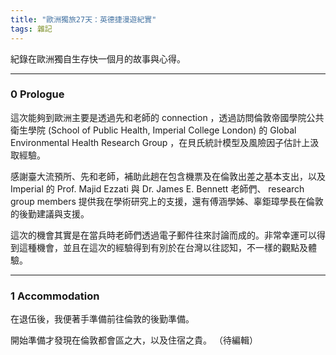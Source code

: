 ```yaml
---
title: "歐洲獨旅27天：英德捷漫遊紀實"
tags: 雜記
---
```


紀錄在歐洲獨自生存快一個月的故事與心得。

<!--more-->

---
### 0 Prologue

這次能夠到歐洲主要是透過先和老師的 connection ，透過訪問倫敦帝國學院公共衛生學院 (School of Public Health, Imperial College London) 的 Global Environmental Health Research Group ，在貝氏統計模型及風險因子估計上汲取經驗。  

感謝臺大流預所、先和老師，補助此趟在包含機票及在倫敦出差之基本支出，以及 Imperial 的 Prof. Majid Ezzati 與 Dr. James E. Bennett 老師們、 research group members 提供我在學術研究上的支援，還有傅涵學姊、辜鉅璋學長在倫敦的後勤建議與支援。  

這次的機會其實是在當兵時老師們透過電子郵件往來討論而成的。非常幸運可以得到這種機會，並且在這次的經驗得到有別於在台灣以往認知，不一樣的觀點及體驗。  

--- 

### 1 Accommodation

在退伍後，我便著手準備前往倫敦的後勤準備。

開始準備才發現在倫敦都會區之大，以及住宿之貴。
（待編輯）




